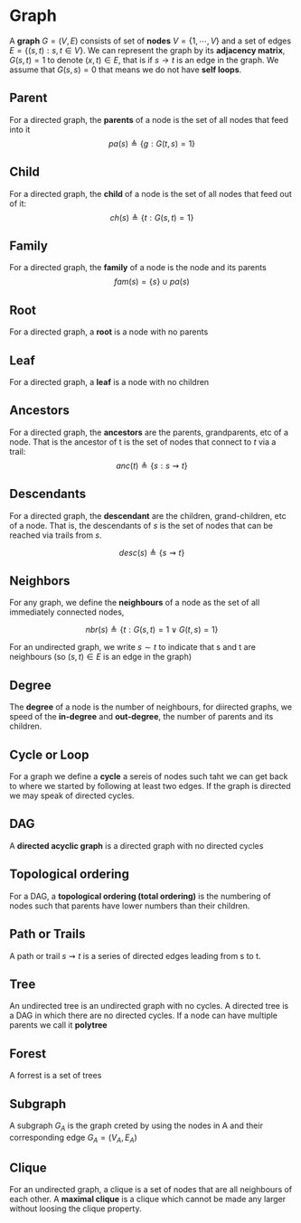 # Graph

A **graph** $G = (V, E)$ consists of set of **nodes** $V = \{1, \cdots, V\}$ and a set of edges $E= \{(s,t) : s,t \in V\}$. We can represent the graph by its **adjacency matrix**, $G(s,t) =1$ to denote $(x,t) \in E$, that is if $s \rightarrow t$ is an edge in the graph. We assume that $G(s,s) = 0$ that means we do not have **self loops**.

## Parent
For a directed graph, the **parents** of a node is the set of all nodes that feed into it
$$pa(s) \triangleq \{ g: G(t,s) = 1 \}$$

## Child
For a directed graph, the **child** of a node is the set of all nodes that feed out of it:
$$
ch(s) \triangleq \{t: G(s,t) = 1 \} 
$$

## Family
For a directed graph, the **family** of a node is the node and its parents
$$
fam(s) = \{ s\} \cup pa(s)
$$

## Root
For a directed graph, a **root** is a node with no parents

## Leaf
For a directed graph, a **leaf** is a node with no children

## Ancestors
For a directed graph, the **ancestors** are the parents, grandparents, etc of a node. That is the ancestor of t is the set of nodes that connect to $t$ via a trail:
$$
anc(t) \triangleq \{ s: s \rightsquigarrow  t\}
$$

## Descendants
For a directed graph, the **descendant** are the children, grand-children, etc of a node. That is, the descendants of $s$ is the set of nodes that can be reached via trails from $s$.

$$
desc(s) \triangleq \{s \rightsquigarrow t\}
$$

## Neighbors
For any graph, we define the **neighbours** of a node as the set of all immediately connected nodes,

$$
nbr(s) \triangleq \{ t: G(s,t) = 1  \vee G(t,s) = 1 \}
$$

For an undirected graph, we write $s \sim t$ to indicate that s and t are neighbours (so $(s,t) \in E$ is an edge in the graph)

## Degree
The **degree** of a node is the number of neighbours, for diirected graphs, we speed of the **in-degree** and **out-degree**, the number of parents and its children.

## Cycle or Loop
For a graph we define a **cycle** a sereis of nodes such taht we can get back to where we started by following at least two edges. If the graph is directed we may speak of directed cycles. 

## DAG
A **directed acyclic graph** is a directed graph with no directed cycles

## Topological ordering
For a DAG, a **topological ordering (total ordering)** is the numbering of nodes such that parents have lower numbers than their children.  

## Path or Trails
A path or trail $s \rightsquigarrow t$ is a series of directed edges leading from s to t. 

## Tree
An undirected tree is an undirected graph with no cycles. A directed tree is a DAG in which there are no directed cycles. If a node can have multiple parents we call it **polytree**

## Forest
A forrest is a set of trees

## Subgraph
A subgraph $G_A$ is the graph creted by using the nodes in A and their corresponding edge $G_A = (V_A, E_A)$

## Clique
For an undirected graph, a clique is a set of nodes that are all neighbours of each other. A **maximal clique** is a clique which cannot be made any larger without loosing the clique property.